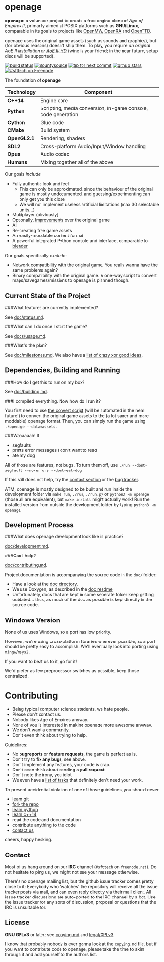 openage
=======

**openage**: a volunteer project to create a free engine clone of *Age of Empires II*,
primarily aimed at POSIX platforms such as **GNU/Linux**,
comparable in its goals to projects like [OpenMW](https://openmw.org/), [OpenRA](http://openra.net/) and [OpenTTD](http://openttd.org/).

openage uses the original game assets (such as sounds and graphics), but (for obvious reasons) doesn't ship them.
To play, you require *an original AoE II installation or [AoE II: HD](http://store.steampowered.com/app/221380/)* (wine is your friend; in the near future, setup discs will be supported).

[![build status](https://travis-ci.org/SFTtech/openage.svg?branch=master)](https://travis-ci.org/SFTtech/openage)
[![Bountysource](https://www.bountysource.com/badge/team?team_id=6026&style=bounties_received)](https://www.bountysource.com/teams/sfttech/issues?utm_source=SFTtech&utm_medium=shield&utm_campaign=bounties_received)
[![tip for next commit](http://prime4commit.com/projects/143.svg)](http://prime4commit.com/projects/143)
[![github stars](https://img.shields.io/github/stars/SFTtech/openage.svg)](https://github.com/SFTtech/openage/stargazers)
[![#sfttech on Freenode](http://img.shields.io/Freenode/%23sfttech.png)](https://webchat.freenode.net/?channels=sfttech)


The foundation of **openage**:

Technology     | Component
---------------|----------
**C++14**      | Engine core
**Python**     | Scripting, media conversion, in-game console, code generation
**Cython**     | Glue code
**CMake**      | Build system
**OpenGL2.1**  | Rendering, shaders
**SDL2**       | Cross-platform Audio/Input/Window handling
**Opus**       | Audio codec
**Humans**     | Mixing together all of the above

Our goals *include*:

* Fully authentic look and feel
  * This can only be approximated, since the behaviour of the original game is mostly undocumented,
    and guessing/experimenting can only get you this close
  * We will not implement useless artificial limitations (max 30 selectable units...)
* Multiplayer (obviously)
* Optionally, [Improvements](/doc/ideas/) over the original game
* AI
* Re-creating free game assets
* An easily-moddable content format
* A powerful integrated Python console and interface, comparable to [blender](http://blender.org/)

Our goals specifically *exclude*:

* Network compatibility with the original game.
  You really wanna have the same problems again?
* Binary compatibility with the original game.
  A one-way script to convert maps/savegames/missions to openage is planned though.


Current State of the Project
----------------------------

###What features are currently implemented?

See [doc/status.md](/doc/status.md).

###What can I do once I start the game?

See [docs/usage.md](/doc/usage.md).

###What's the plan?

See [doc/milestones.md](/doc/milestones.md). We also have a [list of crazy xor good ideas](/doc/ideas).


Dependencies, Building and Running
----------------------------------

###How do I get this to run on my box?

See [doc/building.md](/doc/building.md).

###I compiled everything. Now how do I run it?

You first need to use [the convert script](/doc/media_convert.md) (will be automated in the near future!) to convert the original game assets to the (a lot saner and more moddable) openage format. Then, you can simply run the game using `./openage --data=assets`.

###Waaaaaah! It
  - segfaults
  - prints error messages I don't want to read
  - ate my dog

All of those are features, not bugs.
To turn them off, use `./run --dont-segfault --no-errors --dont-eat-dog`.

If this still does not help, try the [contact section](#contact)
or the [bug tracker](https://github.com/SFTtech/openage/issues).

ATM, openage is mostly designed to be built and run inside the development folder via `make run`, `./run`, `./run.py` or `python3 -m openage` (those all are equivalent), but `make install` might actually work! Run the installed version from outside the development folder by typing `python3 -m openage`.

Development Process
-------------------

###What does openage development look like in practice?

[doc/development.md](/doc/development.md).

###Can I help?

[doc/contributing.md](/doc/contributing.md).


Project documentation is accompanying the source code in the `doc/` folder:

- Have a look at the [doc directory](/doc/).
- We use Doxygen, as described in the [doc readme](/doc/README.md)
- Unfortunately, docs that are kept in some seperate folder keep getting outdated... thus, as much of the doc as possible is kept directly in the source code.


Windows Version
---------------

None of us uses Windows, so a port has low priority.

However, we're using cross-platform libraries wherever possible, so a port should be pretty easy to accomplish. We'll eventually look into porting using `mingw`/`msys2`.

If you want to beat us to it, go for it!

We'd prefer as few preprocessor switches as possible, keep those centralized.

Contributing
============

* Being typical computer science students, we hate people.
* Please don't contact us.
* Nobody likes Age of Empires anyway.
* None of you is interested in making openage more awesome anyway.
* We don't want a community.
* Don't even think about trying to help.

Guidelines:

* No **bugreports** or **feature requests**, the game is perfect as is.
* Don't try to **fix any bugs**, see above.
* Don't implement any features, your code is crap.
* Don't even think about sending a **pull request**
* Don't note the irony, you idiot
* We even have a [list of tasks](/doc/tasks.md) that definitely don't need your work.

To prevent accidential violation of one of those guidelines, you should *never*

* [learn git](http://git-scm.com/book/en/Git-Basics)
* [fork the repo](https://help.github.com/articles/fork-a-repo)
* [learn python](http://docs.python.org/3/tutorial/appetite.html)
* [learn c++14](http://www.cplusplus.com/doc/tutorial/)
* read the code and documentation
* contribute anything to the code
* [contact us](#contact)

cheers, happy hecking.

Contact
-------

Most of us hang around on our **IRC** channel (`#sfttech` on `freenode.net`).
Do not hesitate to ping us, we might not see your message otherwise.

There's no openage mailing list, but the github issue tracker comes pretty close to it: Everybody who 'watches' the repository will receive all the issue tracker posts via mail, and can even reply directly via their mail client. All issue tracker discussions are auto-posted to the IRC channel by a bot. Use the issue tracker for any sorts of discussion, proposal or questions that the IRC is unsuitable for.

License
-------

**GNU GPLv3** or later; see [copying.md](copying.md) and [legal/GPLv3](/legal/GPLv3).

I know that probably nobody is ever gonna look at the `copying.md` file,
but if you want to contribute code to openage, please take the time to
skim through it and add yourself to the authors list.
